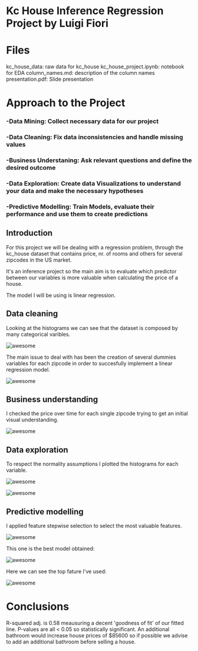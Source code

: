 # Kc House Inference Regression Project by Luigi Fiori

# Files

kc_house_data: raw data for kc_house
kc_house_project.ipynb: notebook for EDA
column_names.md: description of the column names
presentation.pdf: Slide presentation

# Approach to the Project

### -Data Mining: Collect necessary data for our project
### -Data Cleaning: Fix data inconsistencies and handle missing values
### -Business Understaning: Ask relevant questions and define the desired outcome
### -Data Exploration: Create data Visualizations to understand your data and make the necessary hypotheses
### -Predictive Modelling: Train Models, evaluate their performance and use them to create predictions



## Introduction

For this project we will be dealing with a regression problem, through the kc_house dataset that contains price, nr. of rooms and others for several zipcodes in the US market.

It's an inference project so the main aim is to evaluate which predictor between our variables is more valuable when calculating the price of a house.

The model I will be using is linear regression.


## Data cleaning

Looking at the histograms we can see that the dataset is composed by many categorical varibles.

![awesome](https://raw.githubusercontent.com/illumi91/Kc_regression_inference_project/master/kc_dataset_images/cat_var.PNG)

The main issue to deal with has been the creation of several dummies variables for each zipcode in order to succesfully implement a linear regression model.

![awesome](https://raw.githubusercontent.com/illumi91/Kc_regression_inference_project/master/kc_dataset_images/dummies.PNG)


## Business understanding

I checked the price over time for each single zipcode trying to get an initial visual understanding.

![awesome](https://raw.githubusercontent.com/illumi91/Kc_regression_inference_project/master/kc_dataset_images/Capture.PNG)


## Data exploration

To respect the normality assumptions I plotted the histograms for each variable.

![awesome](https://raw.githubusercontent.com/illumi91/Kc_regression_inference_project/master/kc_dataset_images/hist.PNG)

![awesome](https://raw.githubusercontent.com/illumi91/Kc_regression_inference_project/master/kc_dataset_images/matrix.PNG)


## Predictive modelling

I applied feature stepwise selection to select the most valuable features.

![awesome](https://raw.githubusercontent.com/illumi91/Kc_regression_inference_project/master/kc_dataset_images/stepwise.PNG)

This one is the best model obtained:

![awesome](https://raw.githubusercontent.com/illumi91/Kc_regression_inference_project/master/kc_dataset_images/final_model.PNG)

Here we can see the top fature I've used:

![awesome](https://raw.githubusercontent.com/illumi91/Kc_regression_inference_project/master/kc_dataset_images/most_imp_feat.PNG)



# Conclusions

R-squared adj. is 0.58 meausuring a decent 'goodness of fit' of our fitted line.
P-values are all < 0.05 so statistically significant.
An additional bathroom would increase house prices of $85600 so if possible we advise to add an additional bathroom before selling a house.